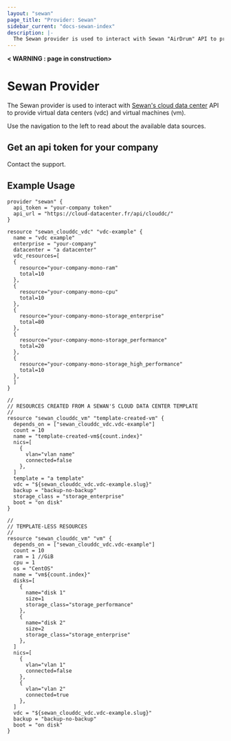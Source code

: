 ```yaml
---
layout: "sewan"
page_title: "Provider: Sewan"
sidebar_current: "docs-sewan-index"
description: |-
  The Sewan provider is used to interact with Sewan "AirDrum" API to provide vdc and vms.
---
```


**< WARNING : page in construction>**

# Sewan Provider

The Sewan provider is used to interact with [Sewan's cloud data center](https://www.sewan.fr/cloud-data-center/) API to provide virtual data centers (vdc) and virtual machines (vm).

Use the navigation to the left to read about the available data sources.

## Get an api token for your company

Contact the support.

## Example Usage

```hcl
provider "sewan" {
  api_token = "your-company token"
  api_url = "https://cloud-datacenter.fr/api/clouddc/"
}

resource "sewan_clouddc_vdc" "vdc-example" {
  name = "vdc example"
  enterprise = "your-company"
  datacenter = "a datacenter"
  vdc_resources=[
  {
    resource="your-company-mono-ram"
    total=10
  },
  {
    resource="your-company-mono-cpu"
    total=10
  },
  {
    resource="your-company-mono-storage_enterprise"
    total=80
  },
  {
    resource="your-company-mono-storage_performance"
    total=20
  },
  {
    resource="your-company-mono-storage_high_performance"
    total=10
  },
  ]
}

//
// RESOURCES CREATED FROM A SEWAN'S CLOUD DATA CENTER TEMPLATE
//
resource "sewan_clouddc_vm" "template-created-vm" {
  depends_on = ["sewan_clouddc_vdc.vdc-example"]
  count = 10
  name = "template-created-vm${count.index}"
  nics=[
    {
      vlan="vlan name"
      connected=false
    },
  ]
  template = "a template"
  vdc = "${sewan_clouddc_vdc.vdc-example.slug}"
  backup = "backup-no-backup"
  storage_class = "storage_enterprise"
  boot = "on disk"
}

//
// TEMPLATE-LESS RESOURCES
//
resource "sewan_clouddc_vm" "vm" {
  depends_on = ["sewan_clouddc_vdc.vdc-example"]
  count = 10
  ram = 1 //GiB
  cpu = 1
  os = "CentOS"
  name = "vm${count.index}"
  disks=[
    {
      name="disk 1"
      size=1
      storage_class="storage_performance"
    },
    {
      name="disk 2"
      size=2
      storage_class="storage_enterprise"
    },
  ]
  nics=[
    {
      vlan="vlan 1"
      connected=false
    },
    {
      vlan="vlan 2"
      connected=true
    },
  ]
  vdc = "${sewan_clouddc_vdc.vdc-example.slug}"
  backup = "backup-no-backup"
  boot = "on disk"
}
```
